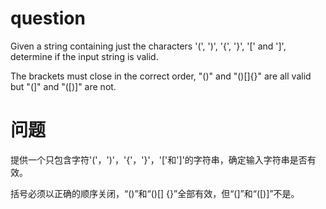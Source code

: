 # question
Given a string containing just the characters '(', ')', '{', '}', '[' and ']', determine if the input string is valid.

The brackets must close in the correct order, "()" and "()[]{}" are all valid but "(]" and "([)]" are not.


# 问题
提供一个只包含字符'('，')'，'{'，'}'，'['和']'的字符串，确定输入字符串是否有效。

括号必须以正确的顺序关闭，“()”和“()[] {}”全部有效，但“(]”和“([)]”不是。